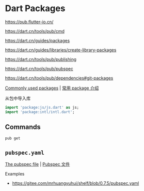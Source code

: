 # Dart Packages

<https://pub.flutter-io.cn/>

<https://dart.cn/tools/pub/cmd>

<https://dart.cn/guides/packages>

<https://dart.cn/guides/libraries/create-library-packages>

<https://dart.cn/tools/pub/publishing>

<https://dart.cn/tools/pub/pubspec>

<https://dart.cn/tools/pub/dependencies#git-packages>

[Commonly used packages](https://dart.dev/guides/libraries/useful-libraries) | [常用 package 介绍](https://dart.cn/guides/libraries/useful-libraries)

从包中导入库

```dart
import 'package:js/js.dart' as js;
import 'package:intl/intl.dart';
```

## Commands

```bash
pub get
```

## `pubspec.yaml`

[The pubspec file](https://dart.dev/tools/pub/pubspec) | [Pubspec 文件](https://dart.cn/tools/pub/pubspec)

Examples

- <https://gitee.com/mrhuangyuhui/shelf/blob/0.7.5/pubspec.yaml>
